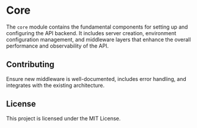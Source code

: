 # Core

The `core` module contains the fundamental components for setting up and configuring the API backend. It includes server creation, environment configuration management, and middleware layers that enhance the overall performance and observability of the API.

## Contributing
Ensure new middleware is well-documented, includes error handling, and integrates with the existing architecture.

## License
This project is licensed under the MIT License.